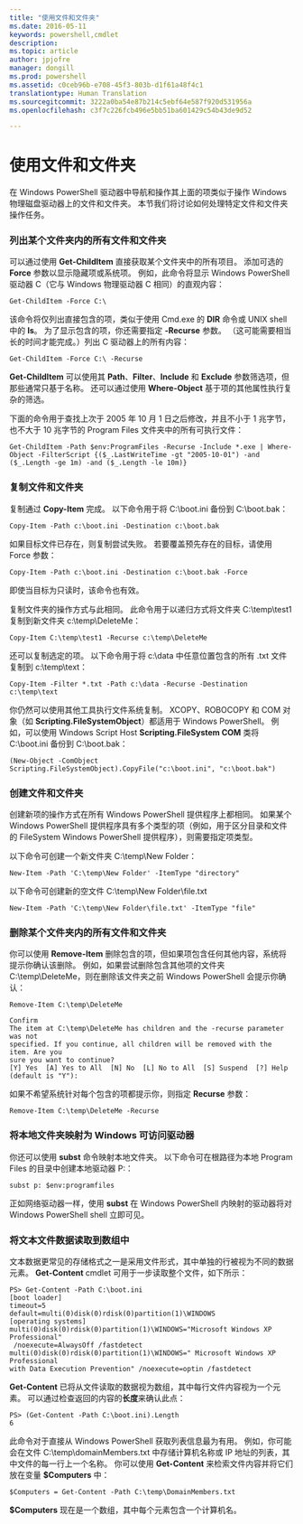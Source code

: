 ```yaml
---
title: "使用文件和文件夹"
ms.date: 2016-05-11
keywords: powershell,cmdlet
description: 
ms.topic: article
author: jpjofre
manager: dongill
ms.prod: powershell
ms.assetid: c0ceb96b-e708-45f3-803b-d1f61a48f4c1
translationtype: Human Translation
ms.sourcegitcommit: 3222a0ba54e87b214c5ebf64e587f920d531956a
ms.openlocfilehash: c3f7c226fcb496e5bb51ba601429c54b43de9d52

---
```


# 使用文件和文件夹
在 Windows PowerShell 驱动器中导航和操作其上面的项类似于操作 Windows 物理磁盘驱动器上的文件和文件夹。 本节我们将讨论如何处理特定文件和文件夹操作任务。

### 列出某个文件夹内的所有文件和文件夹
可以通过使用 **Get-ChildItem** 直接获取某个文件夹中的所有项目。 添加可选的 **Force** 参数以显示隐藏项或系统项。 例如，此命令将显示 Windows PowerShell 驱动器 C（它与 Windows 物理驱动器 C 相同）的直观内容：

```
Get-ChildItem -Force C:\
```

该命令将仅列出直接包含的项，类似于使用 Cmd.exe 的 **DIR** 命令或 UNIX shell 中的 **ls**。 为了显示包含的项，你还需要指定 **-Recurse** 参数。 （这可能需要相当长的时间才能完成。）列出 C 驱动器上的所有内容：

```
Get-ChildItem -Force C:\ -Recurse
```

**Get-ChildItem** 可以使用其 **Path**、**Filter**、**Include** 和 **Exclude** 参数筛选项，但那些通常只基于名称。 还可以通过使用 **Where-Object** 基于项的其他属性执行复杂的筛选。

下面的命令用于查找上次于 2005 年 10 月 1 日之后修改，并且不小于 1 兆字节，也不大于 10 兆字节的 Program Files 文件夹中的所有可执行文件：

```
Get-ChildItem -Path $env:ProgramFiles -Recurse -Include *.exe | Where-Object -FilterScript {($_.LastWriteTime -gt "2005-10-01") -and ($_.Length -ge 1m) -and ($_.Length -le 10m)}
```

### 复制文件和文件夹
复制通过 **Copy-Item** 完成。 以下命令用于将 C:\\boot.ini 备份到 C:\\boot.bak：

```
Copy-Item -Path c:\boot.ini -Destination c:\boot.bak
```

如果目标文件已存在，则复制尝试失败。 若要覆盖预先存在的目标，请使用 Force 参数：

```
Copy-Item -Path c:\boot.ini -Destination c:\boot.bak -Force
```

即使当目标为只读时，该命令也有效。

复制文件夹的操作方式与此相同。 此命令用于以递归方式将文件夹 C:\\temp\\test1 复制到新文件夹 c:\\temp\\DeleteMe：

```
Copy-Item C:\temp\test1 -Recurse c:\temp\DeleteMe
```

还可以复制选定的项。 以下命令用于将 c:\\data 中任意位置包含的所有 .txt 文件复制到 c:\\temp\\text：

```
Copy-Item -Filter *.txt -Path c:\data -Recurse -Destination c:\temp\text
```

你仍然可以使用其他工具执行文件系统复制。 XCOPY、ROBOCOPY 和 COM 对象（如 **Scripting.FileSystemObject**）都适用于 Windows PowerShell。 例如，可以使用 Windows Script Host **Scripting.FileSystem COM** 类将 C:\\boot.ini 备份到 C:\\boot.bak：

```
(New-Object -ComObject Scripting.FileSystemObject).CopyFile("c:\boot.ini", "c:\boot.bak")
```

### 创建文件和文件夹
创建新项的操作方式在所有 Windows PowerShell 提供程序上都相同。 如果某个 Windows PowerShell 提供程序具有多个类型的项（例如，用于区分目录和文件的 FileSystem Windows PowerShell 提供程序），则需要指定项类型。

以下命令可创建一个新文件夹 C:\\temp\\New Folder：

```
New-Item -Path 'C:\temp\New Folder' -ItemType "directory"
```

以下命令可创建新的空文件 C:\\temp\\New Folder\\file.txt

```
New-Item -Path 'C:\temp\New Folder\file.txt' -ItemType "file"
```

### 删除某个文件夹内的所有文件和文件夹
你可以使用 **Remove-Item** 删除包含的项，但如果项包含任何其他内容，系统将提示你确认该删除。 例如，如果尝试删除包含其他项的文件夹 C:\\temp\\DeleteMe，则在删除该文件夹之前 Windows PowerShell 会提示你确认：

```
Remove-Item C:\temp\DeleteMe

Confirm
The item at C:\temp\DeleteMe has children and the -recurse parameter was not
specified. If you continue, all children will be removed with the item. Are you
sure you want to continue?
[Y] Yes  [A] Yes to All  [N] No  [L] No to All  [S] Suspend  [?] Help
(default is "Y"):
```

如果不希望系统针对每个包含的项都提示你，则指定 **Recurse** 参数：

```
Remove-Item C:\temp\DeleteMe -Recurse
```

### 将本地文件夹映射为 Windows 可访问驱动器
你还可以使用 **subst** 命令映射本地文件夹。 以下命令可在根路径为本地 Program Files 的目录中创建本地驱动器 P:：

```
subst p: $env:programfiles
```

正如网络驱动器一样，使用 **subst** 在 Windows PowerShell 内映射的驱动器将对 Windows PowerShell shell 立即可见。

### 将文本文件数据读取到数组中
文本数据更常见的存储格式之一是采用文件形式，其中单独的行被视为不同的数据元素。 **Get-Content** cmdlet 可用于一步读取整个文件，如下所示：

```
PS> Get-Content -Path C:\boot.ini
[boot loader]
timeout=5
default=multi(0)disk(0)rdisk(0)partition(1)\WINDOWS
[operating systems]
multi(0)disk(0)rdisk(0)partition(1)\WINDOWS="Microsoft Windows XP Professional"
 /noexecute=AlwaysOff /fastdetect
multi(0)disk(0)rdisk(0)partition(1)\WINDOWS=" Microsoft Windows XP Professional 
with Data Execution Prevention" /noexecute=optin /fastdetect
```

**Get-Content** 已将从文件读取的数据视为数组，其中每行文件内容视为一个元素。 可以通过检查返回的内容的**长度**来确认此点：

```
PS> (Get-Content -Path C:\boot.ini).Length
6
```

此命令对于直接从 Windows PowerShell 获取列表信息最为有用。 例如，你可能会在文件 C:\\temp\\domainMembers.txt 中存储计算机名称或 IP 地址的列表，其中文件的每一行上一个名称。 你可以使用 **Get-Content** 来检索文件内容并将它们放在变量 **$Computers** 中：

```
$Computers = Get-Content -Path C:\temp\DomainMembers.txt
```

**$Computers** 现在是一个数组，其中每个元素包含一个计算机名。




<!--HONumber=Aug16_HO4-->


